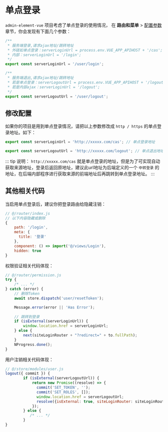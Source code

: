 # 单点登录

`admin-element-vue` <Version /> 项目考虑了单点登录的使用情况， 在 **路由和菜单** > [配置参数](/guide/basis/router-and-menu.html#配置参数) 章节，你会发现有下面几个参数：

```javascript
/**
 * 服务端登录,请求ajax地址/跳转地址
 * 外链如单点登录：serverLoginUrl = process.env.VUE_APP_APIHOST + '/cas';
 * 内部：serverLoginUrl = '/login';
 */
export const serverLoginUrl = '/user/login';

/**
 * 服务端退出,请求ajax地址/跳转地址
 * 若是单点登录：serverLogoutUrl = process.env.VUE_APP_APIHOST + '/logout'; 退出方法函数直接 window.location.href = serverLogoutUrl;
 * 若是内部ajax：serverLoginUrl = '/logout';
 */
export const serverLogoutUrl = '/user/logout';

```

## 修改配置

如果你的项目是用到单点登录情况，请把以上参数修改成 `http / https` 的单点登录地址。如下：

```javascript
export const serverLoginUrl = 'http://xxxxx.com/cas'; // 单点登录地址

export const serverLogoutUrl = 'http://xxxxx.com/logout'; // 单点退出地址
```

::: tip 说明：
 `http://xxxxx.com/cas` 就是单点登录的地址，但是为了可实现自动获取来源地址，登录后返回原地址，建议此url地址为后端定义的一个 `中转登录` 的地址，在后端内部程序进行获取来源的前端地址后再跳转到单点登录地址。
:::

## 其他相关代码

当启用单点登录后，建议你把登录路由给隐藏注销：

```js
// @/router/index.js
// 以下内容隐藏或删除
{
    path: '/login',
    meta: {
      title: '登录'
    },
    component: () => import('@/views/Login'),
    hidden: true
}
```

权限验证相关代码体现：

```js
// @/router/permission.js
try {
    /* ... */
} catch (error) {
    // 删除Token
    await store.dispatch('user/resetToken');

    Message.error(error || 'Has Error');
    
    // 跳转到登录
    if (isExternal(serverLoginUrl)) {
        window.location.href = serverLoginUrl;
    } else {
        next(siteLoginRouter + "?redirect=" + to.fullPath);
    }
    NProgress.done();
}
```

用户注销相关代码体现：

```js
// @/store/modules/user.js
logout({ commit }) {
        if (isExternal(serverLogoutUrl)) {
            return new Promise((resolve) => {
              commit('SET_TOKEN', '');
              commit('SET_ROLES', []);
              window.location.href = serverLogoutUrl;
              resolve({isExternal: true, siteLoginRouter: siteLoginRouter});
            });
        } else {
           /* ... */
        }
}
```
